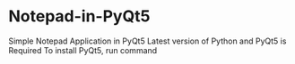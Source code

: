 # Notepad-in-PyQt5
Simple Notepad Application in PyQt5
Latest version of Python and PyQt5 is Required
To install PyQt5, run command
~~~pip install PyQt5~~~
